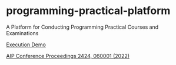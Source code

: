 # programming-practical-platform
A Platform for Conducting Programming Practical Courses and Examinations

[Execution Demo](https://drive.google.com/file/d/150zXYjtCYJ05-xaDhkpLtoVzjYvJW-Jm/view?usp=sharing)

[AIP Conference Proceedings 2424, 060001 (2022)](https://aip.scitation.org/doi/pdf/10.1063/5.0076793)
